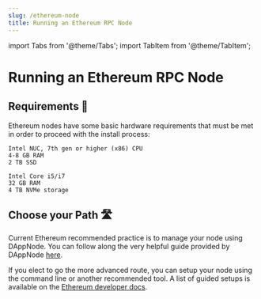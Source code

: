 ```yaml
---
slug: /ethereum-node
title: Running an Ethereum RPC Node
---
```


import Tabs from '@theme/Tabs';
import TabItem from '@theme/TabItem';

# Running an Ethereum RPC Node

## Requirements 📄 

Ethereum nodes have some basic hardware requirements that must be met in order to proceed with the install process:

<Tabs>
<TabItem value="manual_req" label="Manual">

```
Intel NUC, 7th gen or higher (x86) CPU
4-8 GB RAM
2 TB SSD
```

</TabItem>


<TabItem value="dappnode_req" label="DAppNode">

```
Intel Core i5/i7
32 GB RAM
4 TB NVMe storage
```

</TabItem>
</Tabs>

## Choose your Path 🛣️

Current Ethereum recommended practice is to manage your node using DAppNode. You can follow along the very helpful guide provided by DAppNode [here](https://docs.dappnode.io/docs/user/getting-started/choose-your-path).

If you elect to go the more advanced route, you can setup your node using the command line or another recommended tool. A list of guided setups is available on the [Ethereum developer docs](https://ethereum.org/en/developers/docs/nodes-and-clients/run-a-node/#spinning-up-node).